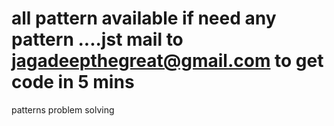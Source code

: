 # all pattern available if need any pattern ....jst mail to jagadeepthegreat@gmail.com to get code in 5 mins
patterns problem solving
